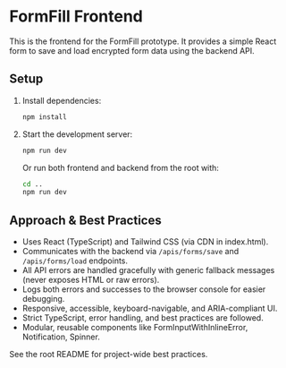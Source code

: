 # FormFill Frontend

This is the frontend for the FormFill prototype. It provides a simple React form to save and load encrypted form data using the backend API.

## Setup

1. Install dependencies:
   ```sh
   npm install
   ```
2. Start the development server:

   ```sh
   npm run dev
   ```

   Or run both frontend and backend from the root with:

   ```sh
   cd ..
   npm run dev
   ```

## Approach & Best Practices

- Uses React (TypeScript) and Tailwind CSS (via CDN in index.html).
- Communicates with the backend via `/apis/forms/save` and `/apis/forms/load` endpoints.
- All API errors are handled gracefully with generic fallback messages (never exposes HTML or raw errors).
- Logs both errors and successes to the browser console for easier debugging.
- Responsive, accessible, keyboard-navigable, and ARIA-compliant UI.
- Strict TypeScript, error handling, and best practices are followed.
- Modular, reusable components like FormInputWithInlineError, Notification, Spinner.

See the root README for project-wide best practices.
